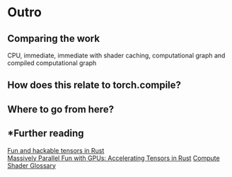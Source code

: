 # Outro

## Comparing the work
CPU, immediate, immediate with shader caching, computational graph and compiled computational graph

## How does this relate to torch.compile?
## Where to go from here?

## *Further reading
[Fun and hackable tensors in Rust](https://getcode.substack.com/p/fun-and-hackable-tensors-in-rust)  
[Massively Parallel Fun with GPUs: Accelerating Tensors in Rust](https://getcode.substack.com/p/massively-parallel-fun-with-gpus)
[Compute Shader Glossary](https://github.com/googlefonts/compute-shader-101/blob/main/docs/glossary.md)
